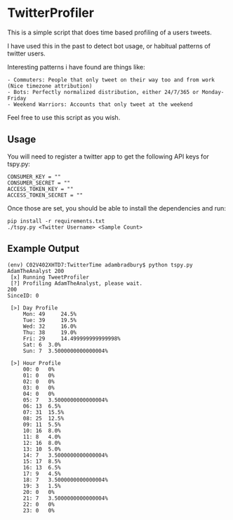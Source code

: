 # TwitterProfiler

This is a simple script that does time based profiling of a users tweets.

I have used this in the past to detect bot usage, or habitual patterns of twitter users.

Interesting patterns i have found are things like:

    - Commuters: People that only tweet on their way too and from work (Nice timezone attribution)
    - Bots: Perfectly normalized distribution, either 24/7/365 or Monday-Friday
    - Weekend Warriors: Accounts that only tweet at the weekend

Feel free to use this script as you wish.

## Usage

You will need to register a twitter app to get the following API keys for tspy.py:

    CONSUMER_KEY = ""
    CONSUMER_SECRET = ""
    ACCESS_TOKEN_KEY = ""
    ACCESS_TOKEN_SECRET = ""

Once those are set, you should be able to install the dependencies and run:

    pip install -r requirements.txt
    ./tspy.py <Twitter Username> <Sample Count>

## Example Output

    (env) C02V402XHTD7:TwitterTime adambradbury$ python tspy.py AdamTheAnalyst 200
     [x] Running TweetProfiler
     [?] Profiling AdamTheAnalyst, please wait.
    200
    SinceID: 0

     [>] Day Profile
         Mon: 49	 24.5%
         Tue: 39	 19.5%
         Wed: 32	 16.0%
         Thu: 38	 19.0%
         Fri: 29	 14.499999999999998%
         Sat: 6	 3.0%
         Sun: 7	 3.5000000000000004%

     [>] Hour Profile
         00: 0	 0%
         01: 0	 0%
         02: 0	 0%
         03: 0	 0%
         04: 0	 0%
         05: 7	 3.5000000000000004%
         06: 13	 6.5%
         07: 31	 15.5%
         08: 25	 12.5%
         09: 11	 5.5%
         10: 16	 8.0%
         11: 8	 4.0%
         12: 16	 8.0%
         13: 10	 5.0%
         14: 7	 3.5000000000000004%
         15: 17	 8.5%
         16: 13	 6.5%
         17: 9	 4.5%
         18: 7	 3.5000000000000004%
         19: 3	 1.5%
         20: 0	 0%
         21: 7	 3.5000000000000004%
         22: 0	 0%
         23: 0	 0%